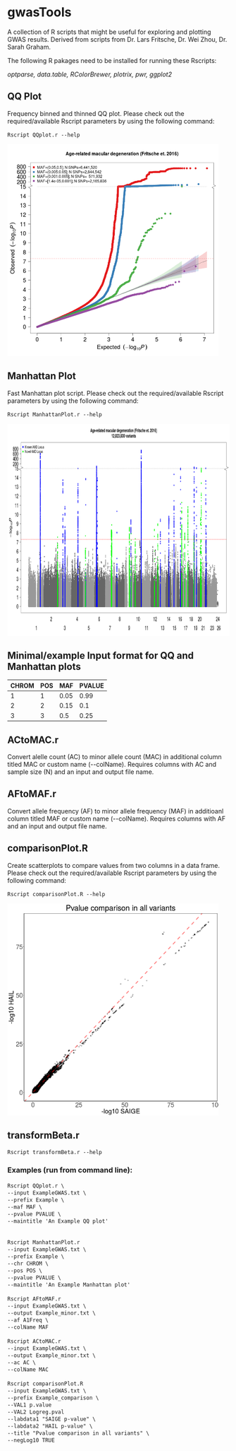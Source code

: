 # gwasTools

A collection of R scripts that might be useful for exploring and plotting GWAS results.
Derived from scripts from Dr. Lars Fritsche, Dr. Wei Zhou, Dr. Sarah Graham.

The following R pakages need to be installed for running these Rscripts:

*optparse, data.table, RColorBrewer, plotrix, pwr, ggplot2*


## QQ Plot

Frequency binned and thinned QQ plot. Please check out the required/available Rscript parameters by using the following command:

    Rscript QQplot.r --help

<img src="/Example_QQ.png" height="480">

## Manhattan Plot

Fast Manhattan plot script. Please check out the required/available Rscript parameters by using the following command:

    Rscript ManhattanPlot.r --help

<img src="/Example_Manhattan.png" height="480">


## Minimal/example Input format for QQ and Manhattan plots

|CHROM	|POS	|MAF	|PVALUE	|
|---	|---	|---	|---	|
|1  	|1  	|0.05	|0.99	|
|2  	|2   	|0.15	|0.1	|
|3  	|3  	|0.5	|0.25	|

## ACtoMAC.r 

Convert alelle count (AC) to minor allele count (MAC) in additional column titled MAC or custom name (--colName). Requires columns with AC and sample size (N) and an input and output file name.  
   
## AFtoMAF.r 

Convert allele frequency (AF) to minor allele frequency (MAF) in additioanl column titled MAF or custom name (--colName). Requires columns with AF and an input and output file name.
    
## comparisonPlot.R 

Create scatterplots to compare values from two columns in a data frame. Please check out the required/available Rscript parameters by using the following command:

    Rscript comparisonPlot.R --help
    
<img src="/Example_comparison.png" height="480">
    
## transformBeta.r 

    Rscript transformBeta.r --help 
    


### Examples (run from command line):

    Rscript QQplot.r \
    --input ExampleGWAS.txt \
    --prefix Example \
    --maf MAF \
    --pvalue PVALUE \
    --maintitle 'An Example QQ plot'


    Rscript ManhattanPlot.r 
    --input ExampleGWAS.txt \
    --prefix Example \
    --chr CHROM \
    --pos POS \
    --pvalue PVALUE \
    --maintitle 'An Example Manhattan plot'
    
    Rscript AFtoMAF.r
    --input ExampleGWAS.txt \
    --output Example_minor.txt \
    --af A1Freq \
    --colName MAF
 
    Rscript ACtoMAC.r
    --input ExampleGWAS.txt \
    --output Example_minor.txt \
    --ac AC \
    --colName MAC

    Rscript comparisonPlot.R
    --input ExampleGWAS.txt \
    --prefix Example_comparison \
    --VAL1 p.value
    --VAL2 Logreg.pval
    --labdata1 "SAIGE p-value" \
    --labdata2 "HAIL p-value" \
    --title "Pvalue comparison in all variants" \
    --negLog10 TRUE

 
